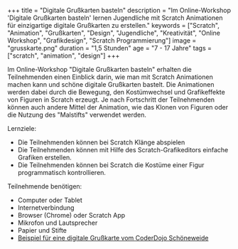 +++
title = "Digitale Grußkarten basteln"
description = "Im Online-Workshop 'Digitale Grußkarten basteln' lernen Jugendliche mit Scratch Animationen für einzigartige digitale Grußkarten zu erstellen."
keywords = ["Scratch", "Animation", "Grußkarten", "Design", "Jugendliche", "Kreativität", "Online Workshop", "Grafikdesign", "Scratch Programmierung"]
image = "grusskarte.png"
duration = "1,5 Stunden"
age = "7 - 17 Jahre"
tags = ["scratch", "animation", "design"]
+++

Im Online-Workshop "Digitale Grußkarten basteln" erhalten die Teilnehmenden einen Einblick darin, 
wie man mit Scratch Animationen machen kann und schöne digitale Grußkarten bastelt.
Die Animationen werden dabei durch die Bewegung, den Kostümwechsel und Grafikeffekte von Figuren in Scratch erzeugt.
Je nach Fortschritt der Teilnehmenden können auch andere Mittel der Animation, wie das Klonen von Figuren oder die Nutzung des "Malstifts" verwendet werden.

Lernziele:
* Die Teilnehmenden können bei Scratch Klänge abspielen
* Die Teilnehmenden können mit Hilfe des Scratch-Grafikeditors einfache Grafiken erstellen.
* Die Teilnehmenden können bei Scratch die Kostüme einer Figur programmatisch kontrollieren.

Teilnehmende benötigen:
* Computer oder Tablet
* Internetverbindung
* Browser (Chrome) oder Scratch App
* Mikrofon und Lautsprecher
* Papier und Stifte
* [Beispiel für eine digitale Grußkarte vom CoderDojo Schöneweide](https://scratch.mit.edu/projects/462061771)

